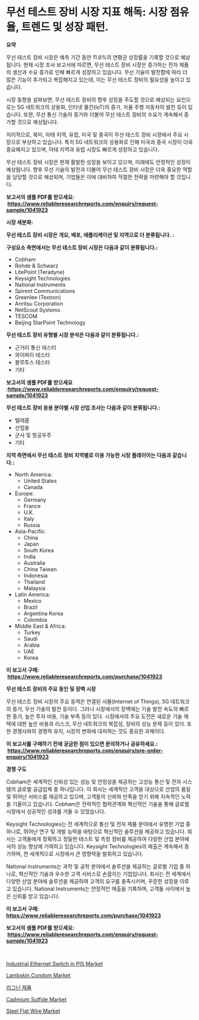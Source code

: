 <p><h1>무선 테스트 장비 시장 지표 해독: 시장 점유율, 트렌드 및 성장 패턴.</h1></p><p><strong>요약</strong></p>
<p><p>무선 테스트 장비 시장은 예측 기간 동안 11.8%의 연평균 성장률을 기록할 것으로 예상됩니다. 현재 시장 조사 보고서에 따르면, 무선 테스트 장비 시장은 증가하는 전자 제품의 생산과 수요 증가로 인해 빠르게 성장하고 있습니다. 무선 기술이 발전함에 따라 더 많은 기능이 추가되고 복잡해지고 있는데, 이는 무선 테스트 장비의 필요성을 높이고 있습니다.</p><p>시장 동향을 살펴보면, 무선 테스트 장비의 향후 성장을 주도할 것으로 예상되는 요인으로는 5G 네트워크의 상용화, 인터넷 물건(IoT)의 증가, 자율 주행 자동차의 발전 등이 있습니다. 또한, 무선 통신 기술의 증가와 더불어 무선 테스트 장비의 수요가 계속해서 증가할 것으로 예상됩니다.</p><p>지리적으로, 북미, 아태 지역, 유럽, 미국 및 중국이 무선 테스트 장비 시장에서 주요 시장으로 부상하고 있습니다. 특히 5G 네트워크의 상용화로 인해 미국과 중국 시장이 더욱 중요해지고 있으며, 아태 지역과 유럽 시장도 빠르게 성장하고 있습니다.</p><p>무선 테스트 장비 시장은 현재 활발한 성장을 보이고 있으며, 미래에도 안정적인 성장이 예상됩니다. 향후 무선 기술의 발전과 더불어 무선 테스트 장비 시장은 더욱 중요한 역할을 담당할 것으로 예상되며, 기업들은 이에 대비하여 적절한 전략을 마련해야 할 것입니다.</p></p>
<p><strong>보고서의 샘플 PDF를 받으세요: &nbsp;<a href="https://www.reliableresearchreports.com/enquiry/request-sample/1041923">https://www.reliableresearchreports.com/enquiry/request-sample/1041923</a></strong></p>
<p><strong>시장 세분화:</strong></p>
<p><strong> 무선 테스트 장비 시장은 개요, 배포, 애플리케이션 및 지역으로 더 분류됩니다. :</strong></p>
<p><strong>구성요소 측면에서는 무선 테스트 장비 시장은 다음과 같이 분류됩니다.:</strong></p>
<p><ul><li>Cobham</li><li>Rohde & Schwarz</li><li>LitePoint (Teradyne)</li><li>Keysight Technologies</li><li>National Instruments</li><li>Spirent Communications</li><li>Greenlee (Textron)</li><li>Anritsu Corporation</li><li>NetScout Systems</li><li>TESCOM</li><li>Beijing StarPoint Technology</li></ul></p>
<p><strong> 무선 테스트 장비 유형별 시장 분석은 다음과 같이 분류됩니다.:</strong></p>
<p><ul><li>근거리 통신 테스터</li><li>와이파이 테스터</li><li>블루투스 테스터</li><li>기타</li></ul></p>
<p><strong>보고서의 샘플 PDF를 받으세요 :<a href="https://www.reliableresearchreports.com/enquiry/request-sample/1041923">https://www.reliableresearchreports.com/enquiry/request-sample/1041923</a></strong></p>
<p><strong> 무선 테스트 장비 응용 분야별 시장 산업 조사는 다음과 같이 분류됩니다.:</strong></p>
<p><ul><li>텔레콤</li><li>산업용</li><li>군사 및 항공우주</li><li>기타</li></ul></p>
<p><strong>지역 측면에서 무선 테스트 장비 지역별로 이용 가능한 시장 플레이어는 다음과 같습니다.:</strong></p>
<p><ul>
    <li>
        North America:
        <ul>
            <li>United States</li>
            <li>Canada</li>
        </ul>
    </li>
    <li>
        Europe:
        <ul>
            <li>Germany</li>
            <li>France</li>
            <li>U.K.</li>
            <li>Italy</li>
            <li>Russia</li>
        </ul>
    </li>
    <li>
        Asia-Pacific:
        <ul>
            <li>China</li>
            <li>Japan</li>
            <li>South Korea</li>
            <li>India</li>
            <li>Australia</li>
            <li>China Taiwan</li>
            <li>Indonesia</li>
            <li>Thailand</li>
            <li>Malaysia</li>
        </ul>
    </li>
    <li>
        Latin America:
        <ul>
            <li>Mexico</li>
            <li>Brazil</li>
            <li>Argentina Korea</li>
            <li>Colombia</li>
        </ul>
    </li>
    <li>
        Middle East & Africa:
        <ul>
            <li>Turkey</li>
            <li>Saudi</li>
            <li>Arabia</li>
            <li>UAE</li>
            <li>Korea</li>
        </ul>
    </li>
    </ul></p>
<p><strong>이 보고서 구매: &nbsp;<a href="https://www.reliableresearchreports.com/purchase/1041923">https://www.reliableresearchreports.com/purchase/1041923</a></strong></p>
<p><strong>무선 테스트 장비의 주요 동인 및 장벽 시장</strong></p>
<p><p>무선 테스트 장비 시장의 주요 동력은 연결된 사물(Internet of Things), 5G 네트워크의 증가, 무선 기술의 발전 등이다. 그러나 시장에서의 장벽에는 기술 발전 속도의 빠르한 증가, 높은 투자 비용, 기술 부족 등이 있다. 시장에서의 주요 도전은 새로운 기술 채택에 대한 높은 비용과 리스크, 무선 네트워크의 복잡성, 장비의 성능 문제 등이 있다. 또한 경쟁사와의 경쟁력 유지, 시장의 변화에 대처하는 것도 중요한 과제이다.</p></p>
<p><strong>이 보고서를 구매하기 전에 궁금한 점이 있으면 문의하거나 공유하세요.: &nbsp;<a href="https://www.reliableresearchreports.com/enquiry/pre-order-enquiry/1041923">https://www.reliableresearchreports.com/enquiry/pre-order-enquiry/1041923</a></strong></p>
<p><strong>경쟁 구도</strong></p>
<p><p>Cobham은 세계적인 신뢰성 있는 성능 및 안정성을 제공하는 고성능 통신 및 전자 시스템의 글로벌 공급업체 중 하나입니다. 이 회사는 세계적인 고객을 대상으로 산업의 품질 및 뛰어난 서비스를 제공하고 있으며, 고객들의 신뢰와 만족을 얻기 위해 지속적인 노력을 기울이고 있습니다. Cobham은 전략적인 협력관계와 혁신적인 기술을 통해 글로벌 시장에서 성공적인 성과를 거둘 수 있었습니다.</p><p>Keysight Technologies는 전 세계적으로 통신 및 전자 제품 분야에서 유명한 기업 중 하나로, 뛰어난 연구 및 개발 능력을 바탕으로 혁신적인 솔루션을 제공하고 있습니다. 회사는 고객들에게 정확하고 정밀한 테스트 및 측정 장비를 제공하여 다양한 산업 분야에서의 성능 향상에 기여하고 있습니다. Keysight Technologies의 매출은 계속해서 증가하며, 전 세계적으로 시장에서 큰 영향력을 발휘하고 있습니다.</p><p>National Instruments는 과학 및 공학 분야에서 솔루션을 제공하는 글로벌 기업 중 하나로, 혁신적인 기술과 우수한 고객 서비스로 손꼽히는 기업입니다. 회사는 전 세계에서 다양한 산업 분야에 솔루션을 제공하여 고객의 요구를 충족시키며, 꾸준한 성장을 이루고 있습니다. National Instruments는 안정적인 매출을 기록하며, 고객들 사이에서 높은 신뢰를 받고 있습니다.</p></p>
<p><strong>이 보고서 구매: &nbsp; <a href="https://www.reliableresearchreports.com/purchase/1041923">https://www.reliableresearchreports.com/purchase/1041923</a></strong></p>
<p><strong>보고서의 샘플 PDF를 받으세요: &nbsp;<a href="https://www.reliableresearchreports.com/enquiry/request-sample/1041923">https://www.reliableresearchreports.com/enquiry/request-sample/1041923</a></strong><strong></strong></p>
<p>&nbsp;</p>
<p><p><a href="https://invited-way-688.notion.site/Industrial-Ethernet-Switch-in-PIS-Market-Research-Report-Provides-thorough-Industry-Overview-which--5db8631adc8f45abb0200aa3d601a2f5">Industrial Ethernet Switch in PIS Market</a></p><p><a href="https://issuu.com/reportprime-2/docs/lambskin-condom-market-size-2030.pptx">Lambskin Condom Market</a></p><p><a href="https://github.com/xvz497517413/Market-Research-Report-List-1/blob/main/1388471190058.md">리그닌 제품</a></p><p><a href="https://github.com/BryceTownsendr/Market-Research-Report-List-3/blob/main/cadmium-sulfide-market.md">Cadmium Sulfide Market</a></p><p><a href="https://github.com/mahnoor2003/Market-Research-Report-List-3/blob/main/steel-flat-wire-market.md">Steel Flat Wire Market</a></p></p>